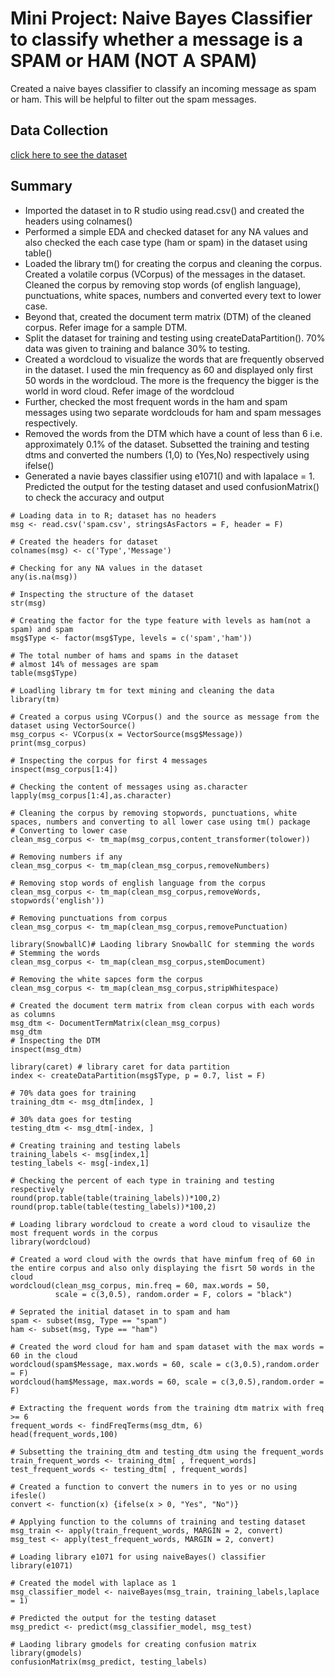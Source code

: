 # Mini Project: Naive Bayes Classifier to classify whether a message is a SPAM or HAM (NOT A SPAM)

Created a naive bayes classifier to classify an incoming message as spam or ham. This will be helpful to filter out the spam messages.

## Data Collection
[click here to see the dataset](https://github.com/rohitraturi/Supervised-Machine-Learning/tree/master/SMS%20Classifier/spam.csv)

## Summary
- Imported the dataset in to R studio using read.csv() and created the headers using colnames()
- Performed a simple EDA and checked dataset for any NA values and also checked the each case type (ham or spam) in the dataset using table()
- Loaded the library tm() for creating the corpus and cleaning the corpus. Created a volatile corpus (VCorpus) of the messages in the dataset. Cleaned the corpus by removing stop words (of english language), punctuations, white spaces, numbers and converted every text to lower case.
- Beyond that, created the document term matrix (DTM) of the cleaned corpus. Refer image for a sample DTM.
- Split the dataset for training and testing using createDataPartition(). 70% data was given to training and balance 30% to testing.
- Created a wordcloud to visualize the words that are frequently observed in the dataset. I used the min frequency as 60 and displayed only first 50 words in the wordcloud. The more is the frequency the bigger is the world in word cloud. Refer image of the wordcloud
- Further, checked the most frequent words in the ham and spam messages using two separate wordclouds for ham and spam messages respectively.
- Removed the words from the DTM which have a count of less than 6 i.e. approximately 0.1% of the dataset. Subsetted the training and testing dtms and converted the numbers (1,0) to (Yes,No) respectively using ifelse()
- Generated a navie bayes classifier using e1071() and with lapalace = 1. Predicted the output for the testing dataset and used confusionMatrix() to check the accuracy and output

```
# Loading data in to R; dataset has no headers
msg <- read.csv('spam.csv', stringsAsFactors = F, header = F)

# Created the headers for dataset
colnames(msg) <- c('Type','Message')

# Checking for any NA values in the dataset
any(is.na(msg))

# Inspecting the structure of the dataset
str(msg)

# Creating the factor for the type feature with levels as ham(not a spam) and spam
msg$Type <- factor(msg$Type, levels = c('spam','ham'))

# The total number of hams and spams in the dataset
# almost 14% of messages are spam
table(msg$Type)

# Loadling library tm for text mining and cleaning the data
library(tm)

# Created a corpus using VCorpus() and the source as message from the dataset using VectorSource()
msg_corpus <- VCorpus(x = VectorSource(msg$Message))
print(msg_corpus)

# Inspecting the corpus for first 4 messages
inspect(msg_corpus[1:4])

# Checking the content of messages using as.character
lapply(msg_corpus[1:4],as.character)

# Cleaning the corpus by removing stopwords, punctuations, white spaces, numbers and converting to all lower case using tm() package
# Converting to lower case
clean_msg_corpus <- tm_map(msg_corpus,content_transformer(tolower))

# Removing numbers if any
clean_msg_corpus <- tm_map(clean_msg_corpus,removeNumbers)

# Removing stop words of english language from the corpus
clean_msg_corpus <- tm_map(clean_msg_corpus,removeWords, stopwords('english'))

# Removing punctuations from corpus
clean_msg_corpus <- tm_map(clean_msg_corpus,removePunctuation)

library(SnowballC)# Laoding library SnowballC for stemming the words
# Stemming the words
clean_msg_corpus <- tm_map(clean_msg_corpus,stemDocument)

# Removing the white sapces form the corpus
clean_msg_corpus <- tm_map(clean_msg_corpus,stripWhitespace)

# Created the document term matrix from clean corpus with each words as columns
msg_dtm <- DocumentTermMatrix(clean_msg_corpus)
msg_dtm
# Inspecting the DTM
inspect(msg_dtm)

library(caret) # library caret for data partition
index <- createDataPartition(msg$Type, p = 0.7, list = F)

# 70% data goes for training
training_dtm <- msg_dtm[index, ]

# 30% data goes for testing
testing_dtm <- msg_dtm[-index, ]

# Creating training and testing labels
training_labels <- msg[index,1]
testing_labels <- msg[-index,1]

# Checking the percent of each type in training and testing respectively
round(prop.table(table(training_labels))*100,2)
round(prop.table(table(testing_labels))*100,2)

# Loading library wordcloud to create a word cloud to visaulize the most frequent words in the corpus
library(wordcloud)

# Created a word cloud with the owrds that have minfum freq of 60 in the entire corpus and also only displaying the fisrt 50 words in the cloud
wordcloud(clean_msg_corpus, min.freq = 60, max.words = 50,
          scale = c(3,0.5), random.order = F, colors = "black")

# Seprated the initial dataset in to spam and ham
spam <- subset(msg, Type == "spam")
ham <- subset(msg, Type == "ham")

# Created the word cloud for ham and spam dataset with the max words = 60 in the cloud
wordcloud(spam$Message, max.words = 60, scale = c(3,0.5),random.order = F)
wordcloud(ham$Message, max.words = 60, scale = c(3,0.5),random.order = F)

# Extracting the frequent words from the training dtm matrix with freq >= 6
frequent_words <- findFreqTerms(msg_dtm, 6)
head(frequent_words,100)

# Subsetting the training_dtm and testing_dtm using the frequent_words
train_frequent_words <- training_dtm[ , frequent_words]
test_frequent_words <- testing_dtm[ , frequent_words]

# Created a function to convert the numers in to yes or no using ifesle()
convert <- function(x) {ifelse(x > 0, "Yes", "No")}

# Applying function to the columns of training and testing dataset
msg_train <- apply(train_frequent_words, MARGIN = 2, convert)
msg_test <- apply(test_frequent_words, MARGIN = 2, convert)

# Loading library e1071 for using naiveBayes() classifier
library(e1071)

# Created the model with laplace as 1
msg_classifier_model <- naiveBayes(msg_train, training_labels,laplace = 1)

# Predicted the output for the testing dataset
msg_predict <- predict(msg_classifier_model, msg_test)

# Laoding library gmodels for creating confusion matrix
library(gmodels)
confusionMatrix(msg_predict, testing_labels)

```
